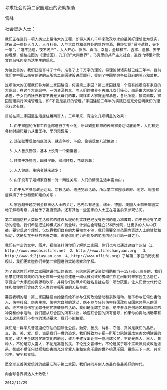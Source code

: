 寻求社会对第二家园建设的资助捐助

雪峰


社会贤达人士：

    我们正在进行一项人类史上最伟大的工程，即将人类几千年来孜孜以求的最美好理想化为现实，建造出一处处人与人、人与社会、人与大自然和谐共处的世外桃源，最终实现“贤不遗野，天下一家”，“道不拾遗，夜不闭户”，人人开心、快乐、自由、幸福，全球和平、吉祥、温馨、安宁的理想，使柏拉图的《理想国》，孔子的“大同世界”，马克思的共产主义社会，圣西门傅里叶欧文的乌托邦变为活生生的现实。

    为达此目的，我们已经奋斗了十年，准备了上千万字的理论，将理论付诸实践已经三年半，目前我们在中国云南省创建的三所第二家园建设进展顺利，受到了中国地方各级政府的关心和爱护。

    这项伟大的工程我们称为第二家园建设，何谓第二家园？第二家园就是一个没有婚姻没有家庭的大家庭，在这个大家庭中，一切资源共享，老人们的赡养不再由儿女们操心，而是由大家庭全部承担，子女们的抚养教育不再是父母们的事，同样由大家庭全部承担，各尽所能，按需索取，家园管理实行浑沌管理法，即“不管是最好的管理，”家园建设三年半的实践已经充分证明我们的理论行之有效。

    目前在第二家园里生活居住着两百人，三年半来，有这么几项明显的效果：

      1.由于家园的所有工作全部进行了专业化，所以繁重琐碎的传统家务活彻底消失，人们有更多的时间和精力从事工作、学习和娱乐；

      2.违法犯罪现象彻底消失，就连争吵、斗殴、偷窃现象几近绝迹；

      3.人人善良勤劳，基本上没有一个懒惰者；

      4.环境干净整洁，幽雅宁静，绿树环抱，花草芳菲；

      5.人人健康，生病者越来越少；

      6.由于没有了婚姻家庭和一对一两性关系，人们的情爱生活丰富自由；

      7.由于从不参与政治活动、宗教活动、违法犯罪活动，所以第二家园与政府、地方、周围邻居保持了十分和谐和睦的关系；

      8.家园越来越受到全球贤达人士的关注，已先后有法国、瑞士、德国、美国人士前来家园实地了解和考察，并给予了高度赞扬，还有其他一些国家的人士正在准备前来参观访问。

    第二家园这种人类新生活模式的建设从理论到实践已经没有任何的阻力和障碍，由于已经有了成功的经验，我们希望把这种模式推广到全球，计划在全球建立256所分院，让更多的人从中获益。要实现这个理想，仅仅靠我们自身的力量根本不够，我们需要全球范围内贤达人士的赞助和捐助，这是功在千秋的慈善之举，希望你们在力所能及的范围内给我们助一臂之力。

    我们有丰富的文字、图片、视频资料供你们了解第二家园，你们也可以通过这四个网站（1、http://www.newoasislife.net  2、http://www.lifechanyuan.org   3、http://www.di2jiayuan.com  4、http://www.uflife.org）了解第二家园的历史和现状，我们更欢迎你们来第二家园进行实地考察和了解。

    为了表达你们对第二家园建设付出的善意，凡给家园建设资助捐助相当于15万美元资金的，我们愿意在环境最美的几所分院每一处给你建造一间优雅别致的房间供你在闲暇时来家园生活居住，享受这个大家庭的资源和欢乐，并将你们的照片和姓名悬挂在每一所分院里，让人们世世代代记住和敬仰你们曾经为全人类的幸福所做的无私奉献。

    需要表明的是：第二家园建设自始至终绝不参与任何政治活动和宗教活动，绝不参与任何伤害他人、伤害社会、伤害生命、伤害大自然的活动，绝不参与任何伤害各国政府及国家领导人的活动，绝不参与伤害全球任何民族情感的活动，我们是全球主义者，绝不参与任何地区和国际间的冲突和纷争活动，我们服从联合国的所有决议，响应联合国的所有倡导，如果你的资助捐助带有以上这些我们不参与的活动要求，我们不能接受。

    我们是一群平凡普通遵纪守法的国际化公民，勤劳、善良、纯朴、守信、真诚是我们的品质，真、善、美、爱、信、诚是我们一贯的追求，我们将致力于把一所所分院建设成生态文明建设的典范，致力于全球各民族文化的融合，致力于建设出让每一位地球公民，不论是白人、黑人、黄种人，不论是穷人富人，不论是高官贫民，不论是文盲博士，不论是属于哪个宗教派别或政治派系，都能不受任何歧视和伤害而充分享受人生和生命乐趣的世外桃源乐园，最终天下一家，共享和平、安宁和幸福。

    愿全球真善美爱信诚的能量汇聚于第二家园，我们共同开创人类最向往最美好的时代。

    向全球各界贤达人士致敬！

    2012/12/29



